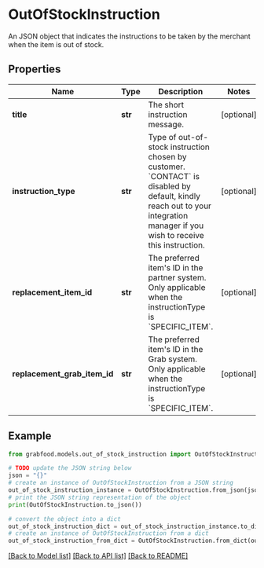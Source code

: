 # OutOfStockInstruction

An JSON object that indicates the instructions to be taken by the merchant when the item is out of stock.

## Properties

Name | Type | Description | Notes
------------ | ------------- | ------------- | -------------
**title** | **str** | The short instruction message. | [optional] 
**instruction_type** | **str** | Type of out-of-stock instruction chosen by customer. &#x60;CONTACT&#x60; is disabled by default, kindly reach out to your integration manager if you wish to receive this instruction. | [optional] 
**replacement_item_id** | **str** | The preferred item&#39;s ID in the partner system. Only applicable when the instructionType is &#x60;SPECIFIC_ITEM&#x60;. | [optional] 
**replacement_grab_item_id** | **str** | The preferred item&#39;s ID in the Grab system. Only applicable when the instructionType is &#x60;SPECIFIC_ITEM&#x60;. | [optional] 

## Example

```python
from grabfood.models.out_of_stock_instruction import OutOfStockInstruction

# TODO update the JSON string below
json = "{}"
# create an instance of OutOfStockInstruction from a JSON string
out_of_stock_instruction_instance = OutOfStockInstruction.from_json(json)
# print the JSON string representation of the object
print(OutOfStockInstruction.to_json())

# convert the object into a dict
out_of_stock_instruction_dict = out_of_stock_instruction_instance.to_dict()
# create an instance of OutOfStockInstruction from a dict
out_of_stock_instruction_from_dict = OutOfStockInstruction.from_dict(out_of_stock_instruction_dict)
```
[[Back to Model list]](../README.md#documentation-for-models) [[Back to API list]](../README.md#documentation-for-api-endpoints) [[Back to README]](../README.md)


